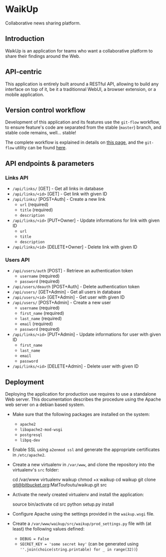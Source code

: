 # WaikUp

Collaborative news sharing platform.

## Introduction

WaikUp is an application for teams who want a collaborative platform to share their
findings around the Web.

## API-centric

This application is entirely built around a RESTful API, allowing to build any interface
on top of it, be it a traditionnal WebUI, a browser extension, or a mobile application.

## Version control workflow

Development of this application and its features use the `git-flow` workflow, to ensure
feature's code are separated from the stable (`master`) branch, and stable code remains,
well... stable!

The complete workflow is explained in details on
[this page](http://nvie.com/posts/a-successful-git-branching-model/ "A successful branching model"),
and the `git-flow` utility can be found [here](https://github.com/nvie/gitflow "Git-Flow").

## API endpoints & parameters

### Links API

* `/api/links/` [GET] - Get all links in database
* `/api/links/<id>` [GET] - Get link with given ID
* `/api/links/` [POST+Auth] - Create a new link
    * `url` (required)
    * `title` (required)
    * `description`
* `/api/links/<id>` [PUT+Owner] - Update informations for link with given ID
    * `url`
    * `title`
    * `description`
* `/api/links/<id>` [DELETE+Owner] - Delete link with given ID

### Users API

* `/api/users/auth` [POST] - Retrieve an authentication token
    * `username` (required)
    * `password` (required)
* `/api/users/deauth` [POST+Auth] - Delete authentication token
* `/api/users/` [GET+Admin] - Get all users in database
* `/api/users/<id>` [GET+Admin] - Get user with given ID
* `/api/users/` [POST+Admin] - Create a new user
    * `username` (required)
    * `first_name` (required)
    * `last_name` (required)
    * `email` (required)
    * `password` (required)
* `/api/links/<id>` [PUT+Admin] - Update informations for user with given ID
    * `first_name`
    * `last_name`
    * `email`
    * `password`
* `/api/links/<id>` [DELETE+Admin] - Delete user with given ID

## Deployment

Deploying the application for production use requires to use a standalone Web server. This documentation
describes the procedure using the Apache web server on a debian based system.

* Make sure that the following packages are installed on the system:
  * `apache2`
  * `libapache2-mod-wsgi`
  * `postgresql`
  * `libpq-dev`

* Enable SSL using `a2enmod ssl` and generate the appropriate certificates in `/etc/apache2`.
* Create a new virtualenv in `/var/www`, and clone the repository into the virtualenv's `src` folder:


    cd /var/www
    virtualenv waikup
    chmod +x waikup
    cd waikup
    git clone git@bitbucket.org:MatToufoutu/waikup.git src

* Activate the newly created virtualenv and install the application:


    source bin/activate
    cd src
    python setup.py install

* Configure Apache using the settings provided in the `waikup.wsgi` file.
* Create a `/var/www/waikup/src/waikup/prod_settings.py` file with (at least) the following values defined:
  * `DEBUG = False`
  * `SECRET_KEY = 'some secret key'` (can be generated using `''.join(choice(string.printable) for _ in range(32))`)
